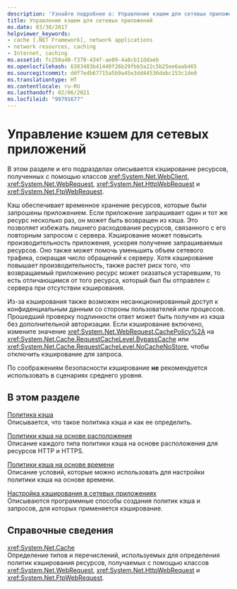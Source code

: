 ```yaml
---
description: 'Узнайте подробнее о: Управление кэшем для сетевых приложений'
title: Управление кэшем для сетевых приложений
ms.date: 03/30/2017
helpviewer_keywords:
- cache [.NET Framework], network applications
- network resources, caching
- Internet, caching
ms.assetid: fc258a40-f370-434f-ae09-4a8cb11ddaeb
ms.openlocfilehash: 6383403b41440f26b29fbb5a22c5b25ee6aab465
ms.sourcegitcommit: ddf7edb67715a5b9a45e3dd44536dabc153c1de0
ms.translationtype: HT
ms.contentlocale: ru-RU
ms.lasthandoff: 02/06/2021
ms.locfileid: "99791677"
---
```

# <a name="cache-management-for-network-applications"></a>Управление кэшем для сетевых приложений

В этом разделе и его подразделах описывается кэширование ресурсов, полученных с помощью классов <xref:System.Net.WebClient>, <xref:System.Net.WebRequest>, <xref:System.Net.HttpWebRequest> и <xref:System.Net.FtpWebRequest>.  
  
 Кэш обеспечивает временное хранение ресурсов, которые были запрошены приложением. Если приложение запрашивает один и тот же ресурс несколько раз, он может быть возвращен из кэша. Это позволяет избежать лишнего расходования ресурсов, связанного с его повторным запросом с сервера. Кэширование может повысить производительность приложения, ускоряя получение запрашиваемых ресурсов. Оно также может помочь уменьшить объем сетевого трафика, сокращая число обращений к серверу. Хотя кэширование повышает производительность, также растет риск того, что возвращаемый приложению ресурс может оказаться устаревшим, то есть отличающимся от того ресурса, который был бы отправлен с сервера при отсутствии кэширования.  
  
 Из-за кэширования также возможен несанкционированный доступ к конфиденциальным данным со стороны пользователей или процессов. Прошедший проверку подлинности ответ может быть получен из кэша без дополнительной авторизации. Если кэширование включено, измените значение <xref:System.Net.WebRequest.CachePolicy%2A> на <xref:System.Net.Cache.RequestCacheLevel.BypassCache> или <xref:System.Net.Cache.RequestCacheLevel.NoCacheNoStore>, чтобы отключить кэширование для запроса.  
  
 По соображениям безопасности кэширование **не** рекомендуется использовать в сценариях среднего уровня.  
  
## <a name="in-this-section"></a>В этом разделе  

 [Политика кэша](cache-policy.md)  
 Описывается, что такое политика кэша и как ее определить.  
  
 [Политики кэша на основе расположения](location-based-cache-policies.md)  
 Описание каждого типа политики кэша на основе расположения для ресурсов HTTP и HTTPS.  
  
 [Политики кэша на основе времени](time-based-cache-policies.md)  
 Описание условий, которые можно использовать для настройки политики кэша на основе времени.  
  
 [Настройка кэширования в сетевых приложениях](configuring-caching-in-network-applications.md)  
 Описываются программные способы создания политик кэша и запросов, для которых применяется кэширование.  
  
## <a name="reference"></a>Справочные сведения  

 <xref:System.Net.Cache>  
 Определение типов и перечислений, используемых для определения политик кэширования ресурсов, получаемых с помощью классов <xref:System.Net.WebRequest>, <xref:System.Net.HttpWebRequest> и <xref:System.Net.FtpWebRequest>.
